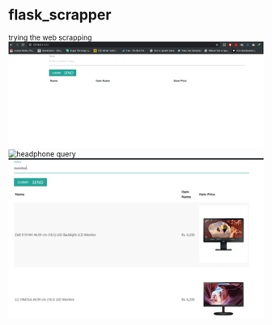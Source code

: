 # flask_scrapper
trying the web scrapping
![main page](https://github.com/M-MohitSharma/flask_scrapper/blob/master/scraper_main_page.PNG)
![headphone query](https://github.com/M-MohitSharma/flask_scrapper/blob/master/scrapper_query_headphones.PNG)
![Monitor](https://github.com/M-MohitSharma/flask_scrapper/blob/master/scrapper_query_monitor.PNG)
